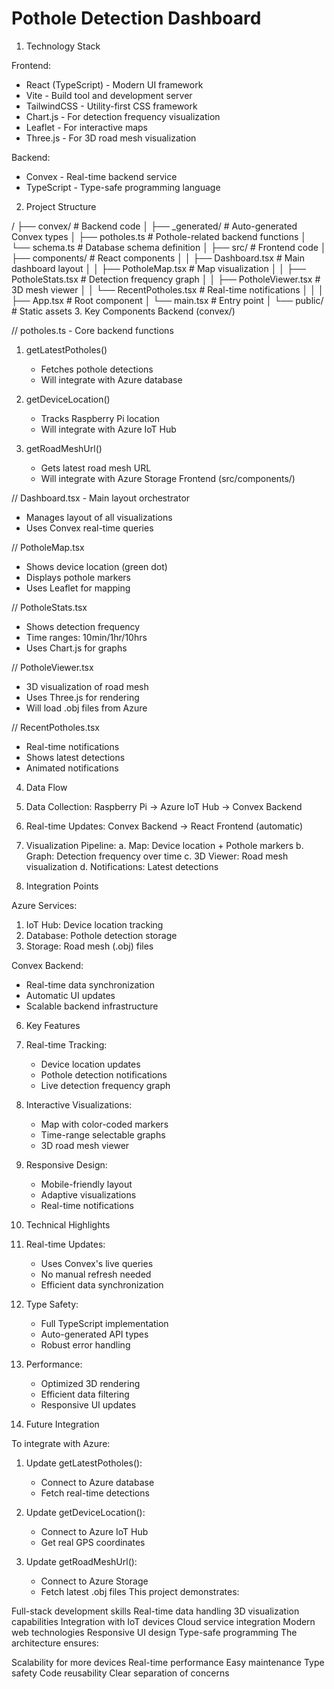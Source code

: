 # Pothole Detection Dashboard
  
1. Technology Stack

Frontend:
- React (TypeScript) - Modern UI framework
- Vite - Build tool and development server
- TailwindCSS - Utility-first CSS framework
- Chart.js - For detection frequency visualization
- Leaflet - For interactive maps
- Three.js - For 3D road mesh visualization

Backend:
- Convex - Real-time backend service
- TypeScript - Type-safe programming language
2. Project Structure

/
├── convex/                 # Backend code
│   ├── _generated/        # Auto-generated Convex types
│   ├── potholes.ts        # Pothole-related backend functions
│   └── schema.ts          # Database schema definition
│
├── src/                    # Frontend code
│   ├── components/        # React components
│   │   ├── Dashboard.tsx  # Main dashboard layout
│   │   ├── PotholeMap.tsx # Map visualization
│   │   ├── PotholeStats.tsx # Detection frequency graph
│   │   ├── PotholeViewer.tsx # 3D mesh viewer
│   │   └── RecentPotholes.tsx # Real-time notifications
│   │
│   ├── App.tsx           # Root component
│   └── main.tsx          # Entry point
│
└── public/               # Static assets
3. Key Components
Backend (convex/)

// potholes.ts - Core backend functions
1. getLatestPotholes() 
   - Fetches pothole detections
   - Will integrate with Azure database
   
2. getDeviceLocation()
   - Tracks Raspberry Pi location
   - Will integrate with Azure IoT Hub
   
3. getRoadMeshUrl()
   - Gets latest road mesh URL
   - Will integrate with Azure Storage
Frontend (src/components/)

// Dashboard.tsx - Main layout orchestrator
- Manages layout of all visualizations
- Uses Convex real-time queries

// PotholeMap.tsx
- Shows device location (green dot)
- Displays pothole markers
- Uses Leaflet for mapping

// PotholeStats.tsx
- Shows detection frequency
- Time ranges: 10min/1hr/10hrs
- Uses Chart.js for graphs

// PotholeViewer.tsx
- 3D visualization of road mesh
- Uses Three.js for rendering
- Will load .obj files from Azure

// RecentPotholes.tsx
- Real-time notifications
- Shows latest detections
- Animated notifications
4. Data Flow

1. Data Collection:
   Raspberry Pi → Azure IoT Hub → Convex Backend

2. Real-time Updates:
   Convex Backend → React Frontend (automatic)

3. Visualization Pipeline:
   a. Map: Device location + Pothole markers
   b. Graph: Detection frequency over time
   c. 3D Viewer: Road mesh visualization
   d. Notifications: Latest detections
5. Integration Points

Azure Services:
1. IoT Hub: Device location tracking
2. Database: Pothole detection storage
3. Storage: Road mesh (.obj) files

Convex Backend:
- Real-time data synchronization
- Automatic UI updates
- Scalable backend infrastructure
6. Key Features

1. Real-time Tracking:
   - Device location updates
   - Pothole detection notifications
   - Live detection frequency graph

2. Interactive Visualizations:
   - Map with color-coded markers
   - Time-range selectable graphs
   - 3D road mesh viewer

3. Responsive Design:
   - Mobile-friendly layout
   - Adaptive visualizations
   - Real-time notifications
7. Technical Highlights

1. Real-time Updates:
   - Uses Convex's live queries
   - No manual refresh needed
   - Efficient data synchronization

2. Type Safety:
   - Full TypeScript implementation
   - Auto-generated API types
   - Robust error handling

3. Performance:
   - Optimized 3D rendering
   - Efficient data filtering
   - Responsive UI updates
8. Future Integration

To integrate with Azure:
1. Update getLatestPotholes():
   - Connect to Azure database
   - Fetch real-time detections

2. Update getDeviceLocation():
   - Connect to Azure IoT Hub
   - Get real GPS coordinates

3. Update getRoadMeshUrl():
   - Connect to Azure Storage
   - Fetch latest .obj files
This project demonstrates:

Full-stack development skills
Real-time data handling
3D visualization capabilities
Integration with IoT devices
Cloud service integration
Modern web technologies
Responsive UI design
Type-safe programming
The architecture ensures:

Scalability for more devices
Real-time performance
Easy maintenance
Type safety
Code reusability
Clear separation of concerns
